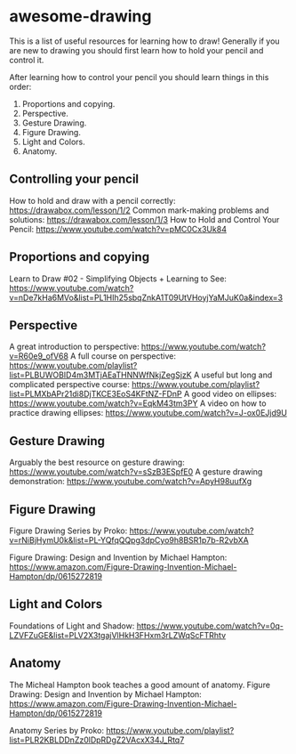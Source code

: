 # awesome-drawing
This is a list of useful resources for learning how to draw! Generally if you are new to drawing you should first learn how to hold your pencil and control it. 

After learning how to control your pencil you should learn things in this order:
 1. Proportions and copying.
 2. Perspective.
 3. Gesture Drawing.
 4. Figure Drawing.
 5. Light and Colors.
 6. Anatomy.

## Controlling your pencil

How to hold and draw with a pencil correctly: https://drawabox.com/lesson/1/2
Common mark-making problems and solutions: https://drawabox.com/lesson/1/3
How to Hold and Control Your Pencil: https://www.youtube.com/watch?v=pMC0Cx3Uk84

##  Proportions and copying
Learn to Draw #02 - Simplifying Objects + Learning to See: https://www.youtube.com/watch?v=nDe7kHa6MVo&list=PL1HIh25sbqZnkA1T09UtVHoyjYaMJuK0a&index=3

## Perspective
A great introduction to perspective: https://www.youtube.com/watch?v=R60e9_ofV68
A full course on perspective: https://www.youtube.com/playlist?list=PLBUWOBID4m3MTjAEaTHNNWfNkjZegSjzK
A useful but long and complicated perspective course: https://www.youtube.com/playlist?list=PLMXbAPr21di8DjTKCE3EoS4KFtNZ-FDnP
A good video on ellipses: https://www.youtube.com/watch?v=EqkM43tm3PY
A video on how to practice drawing ellipses: https://www.youtube.com/watch?v=J-ox0EJjd9U

## Gesture Drawing

Arguably the best resource on gesture drawing: https://www.youtube.com/watch?v=sSzB3ESpfE0
A gesture drawing demonstration: https://www.youtube.com/watch?v=ApyH98uufXg

## Figure Drawing

Figure Drawing Series by Proko: https://www.youtube.com/watch?v=rNiBjHymU0k&list=PL-YQfqQQpg3dpCyo9h8BSR1p7b-R2vbXA

Figure Drawing: Design and Invention by Michael Hampton: https://www.amazon.com/Figure-Drawing-Invention-Michael-Hampton/dp/0615272819


## Light and Colors
Foundations of Light and Shadow: https://www.youtube.com/watch?v=0q-LZVFZuGE&list=PLV2X3tgajVlHkH3FHxm3rLZWqScFTRhtv


## Anatomy

The Micheal Hampton book teaches a good amount of anatomy. Figure Drawing: Design and Invention by Michael Hampton: https://www.amazon.com/Figure-Drawing-Invention-Michael-Hampton/dp/0615272819

Anatomy Series by Proko: https://www.youtube.com/playlist?list=PLR2KBLDDnZz0lDpRDgZ2VAcxX34J_Rtq7





